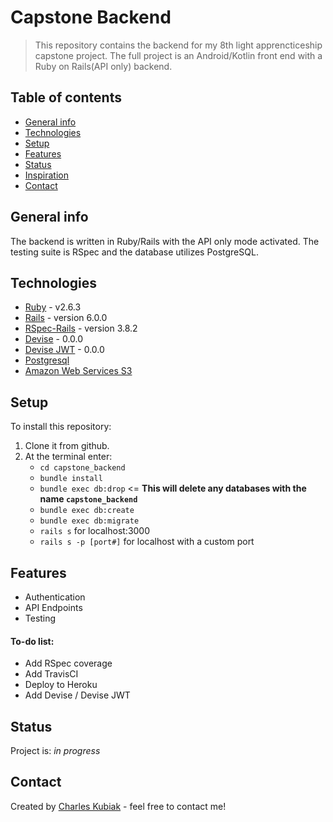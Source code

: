 # Capstone Backend
> This repository contains the backend for my 8th light apprencticeship capstone project.  The full project is an Android/Kotlin front end with a Ruby on Rails(API only) backend.

## Table of contents
* [General info](#general-info)
* [Technologies](#technologies)
* [Setup](#setup)
* [Features](#features)
* [Status](#status)
* [Inspiration](#inspiration)
* [Contact](#contact)

## General info
The backend is written in Ruby/Rails with the API only mode activated.  The testing suite is RSpec and the database utilizes PostgreSQL.  

## Technologies
* [Ruby](https://www.ruby-lang.org/en/) - v2.6.3
* [Rails](https://rubyonrails.org/) - version 6.0.0
* [RSpec-Rails](https://rspec.info/) - version 3.8.2
* [Devise](https://github.com/plataformatec/devise) - 0.0.0
* [Devise JWT](https://github.com/waiting-for-dev/devise-jwt) - 0.0.0
* [Postgresql](https://www.postgresql.org/)
* [Amazon Web Services S3](https://aws.amazon.com/)

## Setup
To install this repository:
1. Clone it from github.
2. At the terminal enter:
   * `cd capstone_backend`
   * `bundle install`
   * `bundle exec db:drop` <= **This will delete any databases with the name `capstone_backend`**
   * `bundle exec db:create`
   * `bundle exec db:migrate`
   * `rails s` for localhost:3000
   * `rails s -p [port#]` for localhost with a custom port

## Features

* Authentication
* API Endpoints
* Testing

#### To-do list:
* Add RSpec coverage
* Add TravisCI
* Deploy to Heroku
* Add Devise / Devise JWT

## Status
Project is: _in progress_


## Contact
Created by [Charles Kubiak](https://www.linkedin.com/in/charleskubiak/) - feel free to contact me!

